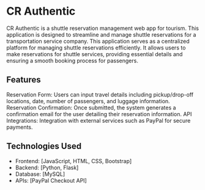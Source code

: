 # CR Authentic

CR Authentic is a shuttle reservation management web app for tourism. This application is designed to streamline and manage shuttle reservations for a transportation service company. This application serves as a centralized platform for managing shuttle reservations efficiently. It allows users to make reservations for shuttle services, providing essential details and ensuring a smooth booking process for passengers.

<h2>Features</h2>
Reservation Form: Users can input travel details including pickup/drop-off locations, date, number of passengers, and luggage information.
Reservation Confirmation: Once submitted, the system generates a confirmation email for the user detailing their reservation information.
API Integrations: Integration with external services such as PayPal for secure payments.

<h2>Technologies Used</h2>
<ul>
<li> Frontend: [JavaScript, HTML, CSS, Bootstrap] </li>
<li> Backend: [Python, Flask] </li>
<li> Database: [MySQL] </li>
<li> APIs: [PayPal Checkout API] </li>
</ul>
